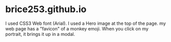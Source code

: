 # brice253.github.io
I used CSS3 Web font (Arial).
I used a Hero image at the top of the page.
my web page has a "favicon" of a monkey emoji.
When you click on my portrait, it brings it up in a modal.